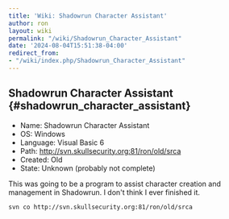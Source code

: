 ```yaml
---
title: 'Wiki: Shadowrun Character Assistant'
author: ron
layout: wiki
permalink: "/wiki/Shadowrun_Character_Assistant"
date: '2024-08-04T15:51:38-04:00'
redirect_from:
- "/wiki/index.php/Shadowrun_Character_Assistant"
---
```


## Shadowrun Character Assistant {#shadowrun_character_assistant}

-   Name: Shadowrun Character Assistant
-   OS: Windows
-   Language: Visual Basic 6
-   Path: <http://svn.skullsecurity.org:81/ron/old/srca>
-   Created: Old
-   State: Unknown (probably not complete)

This was going to be a program to assist character creation and management in Shadowrun. I don\'t think I ever finished it.

    svn co http://svn.skullsecurity.org:81/ron/old/srca
